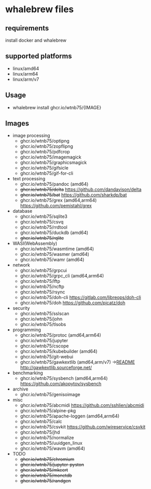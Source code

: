 # whalebrew files

## requirements

install docker and whalebrew

## supported platforms

- linux/amd64
- linux/arm64
- linux/arm/v7

## Usage

- whalebrew install ghcr.io/wtnb75/{IMAGE}

## Images

- image processing
  - ghcr.io/wtnb75/optipng
  - ghcr.io/wtnb75/zopflipng
  - ghcr.io/wtnb75/pdfcrop
  - ghcr.io/wtnb75/imagemagick
  - ghcr.io/wtnb75/graphicsmagick
  - ghcr.io/wtnb75/gifsicle
  - ghcr.io/wtnb75/gif-for-cli
- text processing
  - ghcr.io/wtnb75/pandoc  (amd64)
  - ~~ghcr.io/wtnb75/delta~~ https://github.com/dandavison/delta
  - ~~ghcr.io/wtnb75/bat~~ https://github.com/sharkdp/bat
  - ghcr.io/wtnb75/grex  (amd64,arm64) https://github.com/pemistahl/grex
- database
  - ghcr.io/wtnb75/sqlite3
  - ghcr.io/wtnb75/csvq
  - ghcr.io/wtnb75/rrdtool
  - ghcr.io/wtnb75/duckdb  (amd64)
  - ~~ghcr.io/wtnb75/rqlite~~
- WASI(WebAssembly)
  - ghcr.io/wtnb75/wasmtime  (amd64)
  - ghcr.io/wtnb75/wasmer  (amd64)
  - ghcr.io/wtnb75/wamr  (amd64)
- network
  - ghcr.io/wtnb75/grpcui
  - ghcr.io/wtnb75/grpc_cli  (amd64,arm64)
  - ghcr.io/wtnb75/lftp
  - ghcr.io/wtnb75/ncftp
  - ghcr.io/wtnb75/rsync
  - ghcr.io/wtnb75/doh-cli https://gitlab.com/libreops/doh-cli
  - ghcr.io/wtnb75/doh https://github.com/picatz/doh
- security
  - ghcr.io/wtnb75/sslscan
  - ghcr.io/wtnb75/john
  - ghcr.io/wtnb75/tlsobs
- programming
  - ghcr.io/wtnb75/protoc  (amd64,arm64)
  - ghcr.io/wtnb75/jupyter
  - ghcr.io/wtnb75/cscope
  - ghcr.io/wtnb75/kubebuilder  (amd64)
  - ghcr.io/wtnb75/git-webui
  - ghcr.io/wtnb75/gawkextlib  (amd64,arm/v7) ->[README](gawkextlib/README.md) http://gawkextlib.sourceforge.net/
- benchmarking
  - ghcr.io/wtnb75/sysbench  (amd64,arm64) https://github.com/akopytov/sysbench
- archive
  - ghcr.io/wtnb75/genisoimage
- misc
  - ghcr.io/wtnb75/abcmidi https://github.com/sshlien/abcmidi
  - ghcr.io/wtnb75/alpine-pkg
  - ghcr.io/wtnb75/apache-loggen  (amd64,arm64)
  - ghcr.io/wtnb75/calc
  - ghcr.io/wtnb75/csvkit https://github.com/wireservice/csvkit
  - ghcr.io/wtnb75/jhd
  - ghcr.io/wtnb75/normalize
  - ghcr.io/wtnb75/uuidgen_linux
  - ghcr.io/wtnb75/wavm  (amd64)
- TODO
  - ~~ghcr.io/wtnb75/chromium~~
  - ~~ghcr.io/wtnb75/jupyter-pyston~~
  - ~~ghcr.io/wtnb75/mkcert~~
  - ~~ghcr.io/wtnb75/monetdb~~
  - ~~ghcr.io/wtnb75/randgen~~
